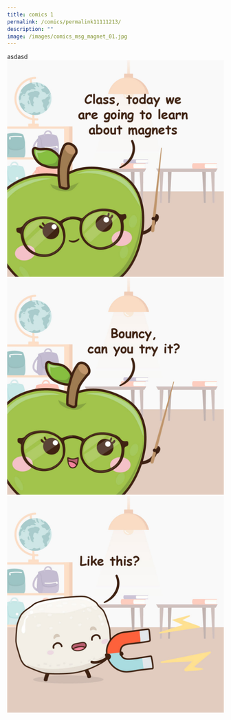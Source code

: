 ```yaml
---
title: comics 1
permalink: /comics/permalink11111213/
description: ""
image: /images/comics_msg_magnet_01.jpg
---
```

asdasd![](/images/comics_msg_magnet_01.jpg)
![](/images/comics_msg_magnet_02.jpg)
![](/images/comics_msg_magnet_03.jpg)